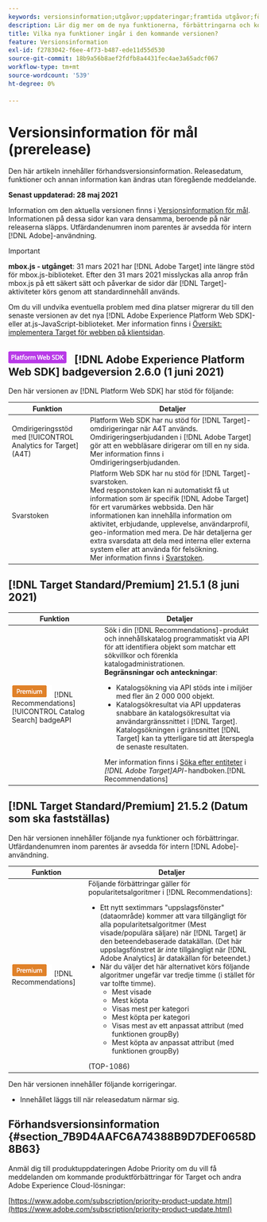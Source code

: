 ```yaml
---
keywords: versionsinformation;utgåvor;uppdateringar;framtida utgåvor;förbättringar;nya funktioner;korrigeringar;uppdateringar;prerelease
description: Lär dig mer om de nya funktionerna, förbättringarna och korrigeringarna i den kommande utgåvan av Adobe Target, bland annat SDK:er, API:er och JavaScript-bibliotek.
title: Vilka nya funktioner ingår i den kommande versionen?
feature: Versionsinformation
exl-id: f2783042-f6ee-4f73-b487-ede11d55d530
source-git-commit: 18b9a56b8aef2fdfb8a4431fec4ae3a65adcf067
workflow-type: tm+mt
source-wordcount: '539'
ht-degree: 0%

---
```


# Versionsinformation för mål (prerelease)

Den här artikeln innehåller förhandsversionsinformation. Releasedatum, funktioner och annan information kan ändras utan föregående meddelande.

**Senast uppdaterad: 28 maj 2021**

Information om den aktuella versionen finns i [Versionsinformation för mål](release-notes.md). Informationen på dessa sidor kan vara densamma, beroende på när releaserna släpps. Utfärdandenumren inom parentes är avsedda för intern [!DNL Adobe]-användning.

>[!IMPORTANT]
>
>**mbox.js - utgånget**: 31 mars 2021 har  [!DNL Adobe Target] inte längre stöd för mbox.js-biblioteket. Efter den 31 mars 2021 misslyckas alla anrop från mbox.js på ett säkert sätt och påverkar de sidor där [!DNL Target]-aktiviteter körs genom att standardinnehåll används.
>
>Om du vill undvika eventuella problem med dina platser migrerar du till den senaste versionen av det nya [!DNL Adobe Experience Platform Web SDK]- eller at.js-JavaScript-biblioteket. Mer information finns i [Översikt: implementera Target för webben på klientsidan](/help/c-implementing-target/c-implementing-target-for-client-side-web/implement-target-for-client-side-web.md).

## ![Adobe Experience Platform Web SDK ](/help/assets/platform.png) [!DNL Adobe Experience Platform Web SDK] badgeversion 2.6.0 (1 juni 2021)

Den här versionen av [!DNL Platform Web SDK] har stöd för följande:

| Funktion | Detaljer |
| --- | --- |
| Omdirigeringsstöd med [!UICONTROL Analytics for Target] (A4T) | Platform Web SDK har nu stöd för [!DNL Target]-omdirigeringar när A4T används. Omdirigeringserbjudanden i [!DNL Adobe Target] gör att en webbläsare dirigerar om till en ny sida.<br>Mer information finns i Omdirigeringserbjudanden. |
| Svarstoken | Platform Web SDK har nu stöd för [!DNL Target]-svarstoken.<br> Med responstoken kan ni automatiskt få ut information som är specifik  [!DNL Adobe Target] för ert varumärkes webbsida. Den här informationen kan innehålla information om aktivitet, erbjudande, upplevelse, användarprofil, geo-information med mera. De här detaljerna ger extra svarsdata att dela med interna eller externa system eller att använda för felsökning.<br>Mer information finns i  [Svarstoken](/help/administrating-target/response-tokens.md). |

## [!DNL Target Standard/Premium] 21.5.1 (8 juni 2021)

| Funktion | Detaljer |
| --- | --- |
| ![Premium ](/help/assets/premium.png) [!DNL Recommendations] [!UICONTROL Catalog Search] badgeAPI | Sök i din [!DNL Recommendations]-produkt och innehållskatalog programmatiskt via API för att identifiera objekt som matchar ett sökvillkor och förenkla katalogadministrationen.<br>**Begränsningar och anteckningar**:<ul><li>Katalogsökning via API stöds inte i miljöer med fler än 2 000 000 objekt.</li><li>Katalogsökresultat via API uppdateras snabbare än katalogsökresultat via användargränssnittet i [!DNL Target]. Katalogsökningen i gränssnittet [!DNL Target] kan ta ytterligare tid att återspegla de senaste resultaten.</li></ul>Mer information finns i [Söka efter entiteter](http://developers.adobetarget.com/api/recommendations/#tag/Searching-Entities) i *[!DNL Adobe Target]API*-handboken.[!DNL Recommendations] |

## [!DNL Target Standard/Premium] 21.5.2 (Datum som ska fastställas)

Den här versionen innehåller följande nya funktioner och förbättringar. Utfärdandenumren inom parentes är avsedda för intern [!DNL Adobe]-användning.

| Funktion | Detaljer |
| --- | --- |
| ![Premium](/help/assets/premium.png) [!DNL Recommendations] | Följande förbättringar gäller för popularitetsalgoritmer i [!DNL Recommendations]:<ul><li>Ett nytt sextimmars &quot;uppslagsfönster&quot; (dataområde) kommer att vara tillgängligt för alla popularitetsalgoritmer (Mest visade/populära säljare) när [!DNL Target] är den beteendebaserade datakällan. (Det här uppslagsfönstret är *inte* tillgängligt när [!DNL Adobe Analytics] är datakällan för beteendet.)</li><li>När du väljer det här alternativet körs följande algoritmer ungefär var tredje timme (i stället för var tolfte timme).<ul><li>Mest visade</li><li>Mest köpta</li><li>Visas mest per kategori</li><li>Mest köpta per kategori</li><li>Visas mest av ett anpassat attribut (med funktionen groupBy)</li><li>Mest köpta av anpassat attribut (med funktionen groupBy)</li></ul></ul>(TOP-1086) |

Den här versionen innehåller följande korrigeringar.

* Innehållet läggs till när releasedatum närmar sig.

## Förhandsversionsinformation {#section_7B9D4AAFC6A74388B9D7DEF0658D8B63}

Anmäl dig till produktuppdateringen Adobe Priority om du vill få meddelanden om kommande produktförbättringar för Target och andra Adobe Experience Cloud-lösningar:

[https://www.adobe.com/subscription/priority-product-update.html](https://www.adobe.com/subscription/priority-product-update.html)

